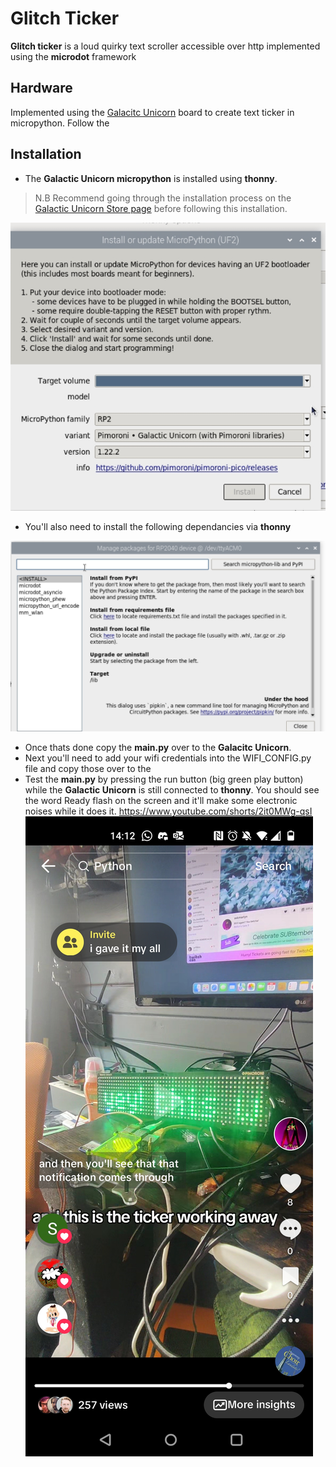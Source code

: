 
# Glitch Ticker

**Glitch ticker** is a loud quirky text scroller accessible over http implemented using the **microdot** framework

## Hardware
Implemented using the  [Galacitc Unicorn](https://shop.pimoroni.com/products/space-unicorns?variant=40842033561683) board to create text ticker in micropython. Follow the 

## Installation
- The **Galactic Unicorn micropython** is installed using **thonny**. 
> N.B Recommend going through the installation process on the [Galactic Unicorn Store page](https://shop.pimoroni.com/products/space-unicorns?variant=40842033561683) before following this installation.

![micropython](docs/thonny_micropython.png)

- You'll also need to install the following dependancies via **thonny** 

![dependancies](docs/thonny_dependancies.png)

- Once thats done copy the **main.py** over to the **Galacitc Unicorn**. 
- Next you'll need to add your wifi credentials into the WIFI_CONFIG.py file and copy those over to the 
- Test the **main.py** by pressing the run button (big green play button) while the **Galactic Unicorn** is still connected to **thonny**. You should see the word Ready flash on the screen and it'll make some electronic noises while it does it.
https://www.youtube.com/shorts/2it0MWg-qsI
[![glitch ticker](docs/screen_shot.jpg)](https://www.youtube.com/shorts/2it0MWg-qsI)
